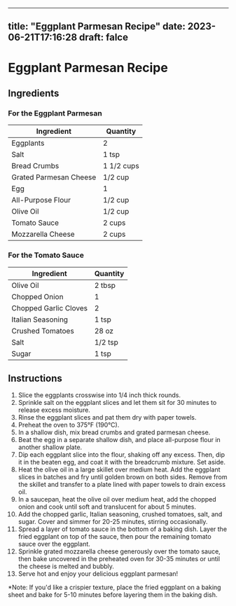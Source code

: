 
---
title: "Eggplant Parmesan Recipe"
date: 2023-06-21T17:16:28
draft: falce
---

# Eggplant Parmesan Recipe

## Ingredients

### For the Eggplant Parmesan

| Ingredient | Quantity |
|------------|----------|
| Eggplants | 2 |
| Salt | 1 tsp |
| Bread Crumbs | 1 1/2 cups |
| Grated Parmesan Cheese | 1/2 cup |
| Egg | 1 |
| All-Purpose Flour | 1/2 cup |
| Olive Oil | 1/2 cup |
| Tomato Sauce | 2 cups |
| Mozzarella Cheese | 2 cups |

### For the Tomato Sauce

| Ingredient | Quantity |
|------------|----------|
| Olive Oil | 2 tbsp |
| Chopped Onion | 1 |
| Chopped Garlic Cloves | 2 |
| Italian Seasoning | 1 tsp |
| Crushed Tomatoes | 28 oz |
| Salt | 1/2 tsp |
| Sugar | 1 tsp |


## Instructions

1. Slice the eggplants crosswise into 1/4 inch thick rounds.
2. Sprinkle salt on the eggplant slices and let them sit for 30 minutes to release excess moisture.
3. Rinse the eggplant slices and pat them dry with paper towels.
4. Preheat the oven to 375°F (190°C).
5. In a shallow dish, mix bread crumbs and grated parmesan cheese.
6. Beat the egg in a separate shallow dish, and place all-purpose flour in another shallow plate.
7. Dip each eggplant slice into the flour, shaking off any excess. Then, dip it in the beaten egg, and coat it with the breadcrumb mixture. Set aside.
8. Heat the olive oil in a large skillet over medium heat. Add the eggplant slices in batches and fry until golden brown on both sides. Remove from the skillet and transfer to a plate lined with paper towels to drain excess oil.
9. In a saucepan, heat the olive oil over medium heat, add the chopped onion and cook until soft and translucent for about 5 minutes.
10. Add the chopped garlic, Italian seasoning, crushed tomatoes, salt, and sugar. Cover and simmer for 20-25 minutes, stirring occasionally.
11. Spread a layer of tomato sauce in the bottom of a baking dish. Layer the fried eggplant on top of the sauce, then pour the remaining tomato sauce over the eggplant.
12. Sprinkle grated mozzarella cheese generously over the tomato sauce, then bake uncovered in the preheated oven for 30-35 minutes or until the cheese is melted and bubbly.
13. Serve hot and enjoy your delicious eggplant parmesan!

*Note: If you'd like a crispier texture, place the fried eggplant on a baking sheet and bake for 5-10 minutes before layering them in the baking dish.
